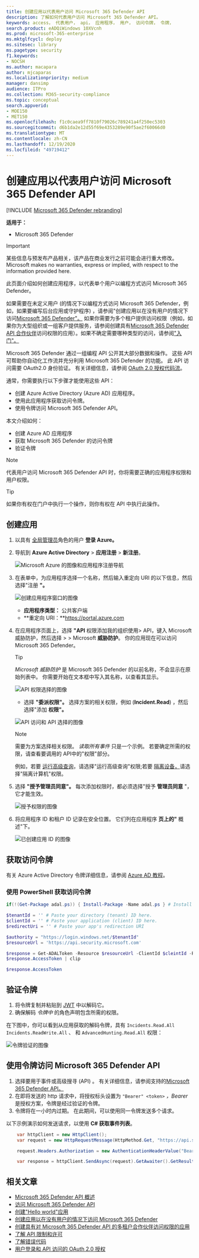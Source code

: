 ```yaml
---
title: 创建应用以代表用户访问 Microsoft 365 Defender API
description: 了解如何代表用户访问 Microsoft 365 Defender API。
keywords: access， 代表用户， api， 应用程序， 用户， 访问令牌， 令牌，
search.product: eADQiWindows 10XVcnh
ms.prod: microsoft-365-enterprise
ms.mktglfcycl: deploy
ms.sitesec: library
ms.pagetype: security
f1.keywords:
- NOCSH
ms.author: macapara
author: mjcaparas
ms.localizationpriority: medium
manager: dansimp
audience: ITPro
ms.collection: M365-security-compliance
ms.topic: conceptual
search.appverid:
- MOE150
- MET150
ms.openlocfilehash: f1c0caea9ff7810f79026c789241a4f250ec5303
ms.sourcegitcommit: d6b1da2e12d55f69e4353289e90f5ae2f60066d0
ms.translationtype: MT
ms.contentlocale: zh-CN
ms.lasthandoff: 12/19/2020
ms.locfileid: "49719412"
---
```

# <a name="create-an-app-to-access-microsoft-365-defender-apis-on-behalf-of-a-user"></a>创建应用以代表用户访问 Microsoft 365 Defender API

[!INCLUDE [Microsoft 365 Defender rebranding](../includes/microsoft-defender.md)]

**适用于：**

- Microsoft 365 Defender

> [!IMPORTANT]
> 某些信息与预发布产品相关，该产品在商业发行之前可能会进行重大修改。 Microsoft makes no warranties, express or implied, with respect to the information provided here.

此页面介绍如何创建应用程序，以代表单个用户以编程方式访问 Microsoft 365 Defender。

如果需要在未定义用户 (的情况下以编程方式访问 Microsoft 365 Defender，例如，如果要编写后台应用或守护程序) ，请参阅"创建应用以在没有用户的情况下访问[Microsoft 365 Defender"。](api-create-app-web.md) 如果你需要为多个租户提供访问权限（例如，如果你为大型组织或一组客户提供服务，请参阅创建具有[Microsoft 365 Defender API 合作伙伴](api-partner-access.md)访问权限的应用）。如果不确定需要哪种类型的访问，请参阅["入门"。](api-access.md)

Microsoft 365 Defender 通过一组编程 API 公开其大部分数据和操作。 这些 API 可帮助你自动化工作流并充分利用 Microsoft 365 Defender 的功能。 此 API 访问需要 OAuth2.0 身份验证。 有关详细信息，请参阅 [OAuth 2.0 授权代码流](https://docs.microsoft.com/azure/active-directory/develop/active-directory-v2-protocols-oauth-code)。

通常，你需要执行以下步骤才能使用这些 API：

- 创建 Azure Active Directory (Azure AD) 应用程序。
- 使用此应用程序获取访问令牌。
- 使用令牌访问 Microsoft 365 Defender API。

本文介绍如何：

- 创建 Azure AD 应用程序
- 获取 Microsoft 365 Defender 的访问令牌
- 验证令牌

> [!NOTE]
> 代表用户访问 Microsoft 365 Defender API 时，你将需要正确的应用程序权限和用户权限。

> [!TIP]
> 如果你有权在门户中执行一个操作，则你有权在 API 中执行此操作。

## <a name="create-an-app"></a>创建应用

1. 以具有 [全局管理员](https://portal.azure.com)角色的用户 **登录 Azure。**

2. 导航到 **Azure Active Directory**  >  **应用注册**  >  **新注册**。

   ![Microsoft Azure 的图像和应用程序注册导航](../../media/atp-azure-new-app2.png)

3. 在表单中，为应用程序选择一个名称，然后输入重定向 URI 的以下信息，然后选择"注册 **"。**

   ![创建应用程序窗口的图像](../../media/nativeapp-create2.PNG)

   - **应用程序类型：** 公共客户端
   - **重定向 URI：**https://portal.azure.com

4. 在应用程序页面上，选择 **"API** 权限添加我的组织使用> API，键入 Microsoft 威胁防护，然后选择  >    >  Microsoft **威胁防护**。  你的应用现在可以访问 Microsoft 365 Defender。

   > [!TIP]
   > *Microsoft 威胁防护* 是 Microsoft 365 Defender 的以前名称，不会显示在原始列表中。 你需要开始在文本框中写入其名称，以查看其显示。

   ![API 权限选择的图像](../../media/apis-in-my-org-tab.PNG)

   - 选择 **"委派权限"。** 选择方案的相关权限，例如 (**Incident.Read**) ，然后选择"添加 **权限"。**

   ![API 访问和 API 选择的图像](../../media/request-api-permissions-delegated.PNG)

    > [!NOTE]
    > 需要为方案选择相关权限。 *读取所有事件* 只是一个示例。 若要确定所需的权限，请查看要调用的 API中的"权限"部分。
    >
    > 例如，若要 [运行高级查询](api-advanced-hunting.md)，请选择"运行高级查询"权限;若要 [隔离设备，](https://docs.microsoft.com/windows/security/threat-protection/microsoft-defender-atp/isolate-machine)请选择"隔离计算机"权限。

5. 选择 **"授予管理员同意"。** 每次添加权限时，都必须选择"授予 **管理员同意** "，它才能生效。

   ![授予权限的图像](../../media/grant-consent-delegated.PNG)

6. 将应用程序 ID 和租户 ID 记录在安全位置。 它们列在应用程序 **页上的"** 概述"下。

   ![已创建应用 ID 的图像](../../media/app-and-tenant-ids.png)

## <a name="get-an-access-token"></a>获取访问令牌

有关 Azure Active Directory 令牌详细信息，请参阅 [Azure AD 教程](https://docs.microsoft.com/azure/active-directory/develop/active-directory-v2-protocols-oauth-client-creds)。

### <a name="get-an-access-token-using-powershell"></a>使用 PowerShell 获取访问令牌

```PowerShell
if(!(Get-Package adal.ps)) { Install-Package -Name adal.ps } # Install the ADAL.PS package in case it's not already present

$tenantId = '' # Paste your directory (tenant) ID here.
$clientId = '' # Paste your application (client) ID here.
$redirectUri = '' # Paste your app's redirection URI

$authority = "https://login.windows.net/$tenantId"
$resourceUrl = 'https://api.security.microsoft.com'

$response = Get-ADALToken -Resource $resourceUrl -ClientId $cleintId -RedirectUri $redirectUri -Authority $authority -PromptBehavior:Always
$response.AccessToken | clip

$response.AccessToken
```

## <a name="validate-the-token"></a>验证令牌

1. 将令牌复制并粘贴到 [JWT](https://jwt.ms) 中以解码它。
1. 确保解码 *令牌中* 的角色声明包含所需的权限。

在下图中，你可以看到从应用获取的解码令牌，具有 ```Incidents.Read.All``` ```Incidents.ReadWrite.All``` 、 和 ```AdvancedHunting.Read.All``` 权限：

![令牌验证的图像](../../media/webapp-decoded-token.png)

## <a name="use-the-token-to-access-the-microsoft-365-defender-api"></a>使用令牌访问 Microsoft 365 Defender API

1. 选择要用于事件或高级搜寻 (API) 。 有关详细信息，请参阅支持的[Microsoft 365 Defender API。](api-supported.md)
2. 在即将发送的 http 请求中，将授权标头设置为 `"Bearer" <token>` *，Bearer* 是授权方案，令牌是经过验证的令牌。
3. 令牌将在一小时内过期。 在此期间，可以使用同一令牌发送多个请求。

以下示例演示如何发送请求，以使用 **C# 获取事件列表**。

```C#
    var httpClient = new HttpClient();
    var request = new HttpRequestMessage(HttpMethod.Get, "https://api.security.microsoft.com/api/incidents");

    request.Headers.Authorization = new AuthenticationHeaderValue("Bearer", token);

    var response = httpClient.SendAsync(request).GetAwaiter().GetResult();
```

## <a name="related-articles"></a>相关文章

- [Microsoft 365 Defender API 概述](api-overview.md)
- [访问 Microsoft 365 Defender API](api-access.md)
- [创建"Hello world"应用](api-hello-world.md)
- [创建应用以在没有用户的情况下访问 Microsoft 365 Defender](api-create-app-web.md)
- [创建具有对 Microsoft 365 Defender API 的多租户合作伙伴访问权限的应用](api-partner-access.md)
- [了解 API 限制和许可](api-terms.md)
- [了解错误代码](api-error-codes.md)
- [用户登录和 API 访问的 OAuth 2.0 授权](https://docs.microsoft.com/azure/active-directory/develop/active-directory-v2-protocols-oauth-code)
